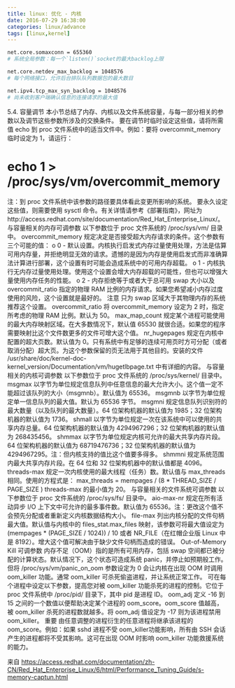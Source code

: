 ```yaml
---
title: linux: 优化 - 内核
date: 2016-07-29 16:38:00
categories: linux/advance
tags: [linux,kernel]
---
```


``` bash
net.core.somaxconn = 655360
# 系统全局参数：每一个`listen()`socket的最大backlog上限

net.core.netdev_max_backlog = 1048576
# 每个网络接口，允许后台排队队列数据包的最大数目

net.ipv4.tcp_max_syn_backlog = 1048576
# 尚未收到客户端确认信息的连接请求的最大值
```

5.4. 容量调节
本小节总结了内存、内核以及文件系统容量，与每一部分相关的参数以及调节这些参数所涉及的交换条件。
要在调节时临时设定这些值，请将所需值 echo 到 proc 文件系统中的适当文件中。例如：要将 overcommit_memory 临时设定为 1，请运行：
# echo 1 > /proc/sys/vm/overcommit_memory
注：到 proc 文件系统中该参数的路径要具体看此变更所影响的系统。
要永久设定这些值，则需要使用 sysctl 命令。有关详情请参考《部署指南》，网址为http://access.redhat.com/site/documentation/Red_Hat_Enterprise_Linux/。
与容量相关的内存可调参数
以下参数位于 proc 文件系统的 /proc/sys/vm/ 目录中。
overcommit_memory
规定决定是否接受超大内存请求的条件。这个参数有三个可能的值：
o 0 - 默认设置。内核执行启发式内存过量使用处理，方法是估算可用内存量，并拒绝明显无效的请求。遗憾的是因为内存是使用启发式而非准确算法计算进行部署，这个设置有时可能会造成系统中的可用内存超载。
o 1 - 内核执行无内存过量使用处理。使用这个设置会增大内存超载的可能性，但也可以增强大量使用内存任务的性能。
o 2 - 内存拒绝等于或者大于总可用 swap 大小以及 overcommit_ratio 指定的物理 RAM 比例的内存请求。如果您希望减小内存过度使用的风险，这个设置就是最好的。
注意
只为 swap 区域大于其物理内存的系统推荐这个设置。
overcommit_ratio
将 overcommit_memory 设定为 2 时，指定所考虑的物理 RAM 比例。默认为 50。
max_map_count
规定某个进程可能使用的最大内存映射区域。在大多数情况下，默认值 65530 就很合适。如果您的程序需要映射比这个文件数更多的文件可增大这个值。
nr_hugepages
规定在内核中配置的超大页数。默认值为 0。只有系统中有足够的连续可用页时方可分配（或者取消分配）超大页。为这个参数保留的页无法用于其他目的。安装的文件 /usr/share/doc/kernel-doc-kernel_version/Documentation/vm/hugetlbpage.txt 中有详细的内容。
与容量相关的内核可调参数
以下参数位于 proc 文件系统的 /proc/sys/kernel/ 目录中。
msgmax
以字节为单位规定信息队列中任意信息的最大允许大小。这个值一定不能超过该队列的大小（msgmnb）。默认值为 65536。
msgmnb
以字节为单位规定单一信息队列的最大值。默认为 65536 字节。
msgmni
规定信息队列识别符的最大数量（以及队列的最大数量）。64 位架构机器的默认值为 1985；32 位架构机器的默认值为 1736。
shmall
以字节为单位规定一次在该系统中可以使用的共享内存总量。64 位架构机器的默认值为 4294967296；32 位架构机器的默认值为 268435456。
shmmax
以字节为单位规定内核可允许的最大共享内存片段。64 位架构机器的默认值为 68719476736；32 位架构机器的默认值为 4294967295。注：但内核支持的值比这个值要多得多。
shmmni
规定系统范围内最大共享内存片段。在 64 位和 32 位架构机器中的默认值都是 4096。
threads-max
规定一次内核使用的最大线程（任务）数。默认值与 max_threads 相同。使用的方程式是：
max_threads = mempages / (8 * THREAD_SIZE / PAGE_SIZE )
threads-max 的最小值为 20。
与容量相关的文件系统可调参数
以下参数位于 proc 文件系统的 /proc/sys/fs/ 目录中。
aio-max-nr
规定在所有活动异步 I/O 上下文中可允许的最多事件数。默认值为 65536。注：更改这个值不会预先分配或者重新定义内核数据结构大小。
file-max
列出内核分配的文件句柄最大值。默认值与内核中的 files_stat.max_files 映射，该参数可将最大值设定为 (mempages * (PAGE_SIZE / 1024)) / 10 或者 NR_FILE（在红帽企业版 Linux 中是 8192）。增大这个值可解决由于缺少文件句柄而造成的错误。
Out-of-Memory Kill 可调参数
内存不足（OOM）指的是所有可用内存，包括 swap 空间都已被分配的计算状态。默认情况下，这个状态可造成系统 panic，并停止如预期般工作。但将 /proc/sys/vm/panic_on_oom 参数设定为 0 会让内核在出现 OOM 时调用 oom_killer 功能。通常 oom_killer 可杀死偷盗进程，并让系统正常工作。
可在每个进程中设定以下参数，提高您对被 oom_killer 功能杀死的进程的控制。它位于 proc 文件系统中 /proc/pid/ 目录下，其中 pid 是进程 ID。
oom_adj
定义 -16 到 15 之间的一个数值以便帮助决定某个进程的 oom_score。oom_score 值越高，被 oom_killer 杀死的进程数就越多。将 oom_adj 值设定为 -17 则为该进程禁用 oom_killer。
重要
由任意调整的进程衍生的任意进程将继承该进程的 oom_score。例如：如果 sshd 进程不受 oom_killer功能影响，所有由 SSH 会话产生的进程都将不受其影响。这可在出现 OOM 时影响 oom_killer 功能救援系统的能力。
 
来自 <https://access.redhat.com/documentation/zh-CN/Red_Hat_Enterprise_Linux/6/html/Performance_Tuning_Guide/s-memory-captun.html> 
 
